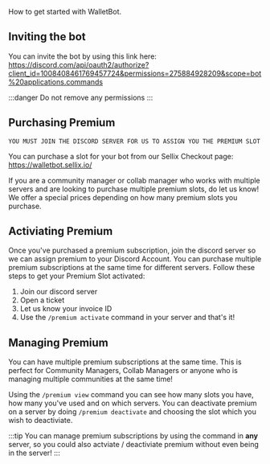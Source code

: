 How to get started with WalletBot.

## Inviting the bot

You can invite the bot by using this link here: https://discord.com/api/oauth2/authorize?client_id=1008408461769457724&permissions=275884928209&scope=bot%20applications.commands 

:::danger
Do not remove any permissions
::: 
## Purchasing Premium

```
YOU MUST JOIN THE DISCORD SERVER FOR US TO ASSIGN YOU THE PREMIUM SLOT
```

You can purchase a slot for your bot from our Sellix Checkout page: https://walletbot.sellix.io/ 

If you are a community manager or collab manager who works with multiple servers and are looking to purchase multiple premium slots, do let us know! We offer a special prices depending on how many premium slots you purchase. 

## Activiating Premium

Once you've purchased a premium subscription, join the discord server so we can assign premium to your Discord Account. You can purchase multiple premium subscriptions at the same time for different servers. Follow these steps to get your Premium Slot activated:

1. Join our discord server
2. Open a ticket
3. Let us know your invoice ID
4. Use the `/premium activate` command in your server and that's it! 

## Managing Premium

You can have multiple premium subscriptions at the same time. This is perfect for Community Managers, Collab Managers or anyone who is managing multiple communities at the same time!

Using the `/premium view` command you can see how many slots you have, how many you've used and on which servers. You can deactivate premium on a server by doing `/premium deactivate` and choosing the slot which you wish to deactiviate.

:::tip 
You can manage premium subscriptions by using the command in **any** server, so you could also actviate / deactiviate premium without even being in the server!
::: 





